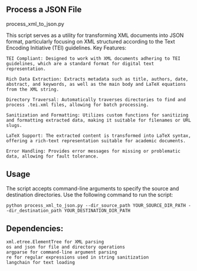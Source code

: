 ## Process a JSON File
process_xml_to_json.py

This script serves as a utility for transforming XML documents into JSON format, particularly focusing on XML structured according to the Text Encoding Initiative (TEI) guidelines.
Key Features:

    TEI Compliant: Designed to work with XML documents adhering to TEI guidelines, which are a standard format for digital text representation.

    Rich Data Extraction: Extracts metadata such as title, authors, date, abstract, and keywords, as well as the main body and LaTeX equations from the XML string.

    Directory Traversal: Automatically traverses directories to find and process .tei.xml files, allowing for batch processing.

    Sanitization and Formatting: Utilizes custom functions for sanitizing and formatting extracted data, making it suitable for filenames or URL slugs.

    LaTeX Support: The extracted content is transformed into LaTeX syntax, offering a rich-text representation suitable for academic documents.

    Error Handling: Provides error messages for missing or problematic data, allowing for fault tolerance.

## Usage

The script accepts command-line arguments to specify the source and destination directories. Use the following command to run the script:

```
python process_xml_to_json.py --dir_source_path YOUR_SOURCE_DIR_PATH --dir_destination_path YOUR_DESTINATION_DIR_PATH

```
## Dependencies:

    xml.etree.ElementTree for XML parsing
    os and json for file and directory operations
    argparse for command-line argument parsing
    re for regular expressions used in string sanitization
    langchain for text loading
